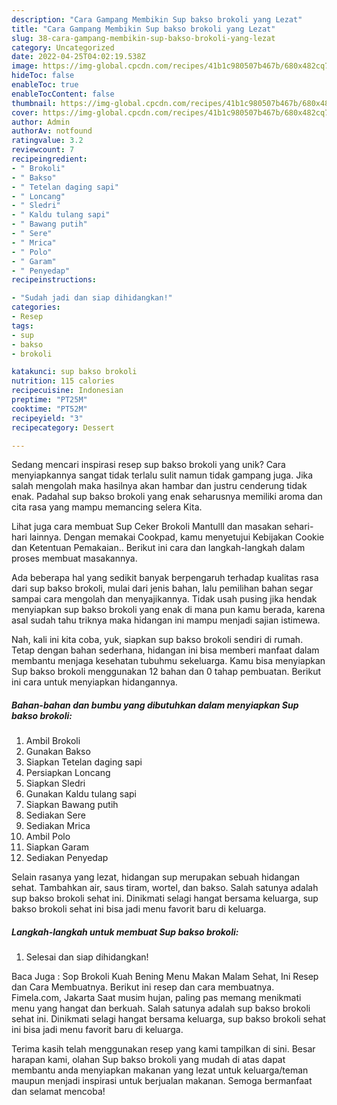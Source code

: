 ```yaml
---
description: "Cara Gampang Membikin Sup bakso brokoli yang Lezat"
title: "Cara Gampang Membikin Sup bakso brokoli yang Lezat"
slug: 38-cara-gampang-membikin-sup-bakso-brokoli-yang-lezat
category: Uncategorized
date: 2022-04-25T04:02:19.538Z
image: https://img-global.cpcdn.com/recipes/41b1c980507b467b/680x482cq70/sup-bakso-brokoli-foto-resep-utama.jpg
hideToc: false
enableToc: true
enableTocContent: false
thumbnail: https://img-global.cpcdn.com/recipes/41b1c980507b467b/680x482cq70/sup-bakso-brokoli-foto-resep-utama.jpg
cover: https://img-global.cpcdn.com/recipes/41b1c980507b467b/680x482cq70/sup-bakso-brokoli-foto-resep-utama.jpg
author: Admin
authorAv: notfound
ratingvalue: 3.2
reviewcount: 7
recipeingredient:
- " Brokoli"
- " Bakso"
- " Tetelan daging sapi"
- " Loncang"
- " Sledri"
- " Kaldu tulang sapi"
- " Bawang putih"
- " Sere"
- " Mrica"
- " Polo"
- " Garam"
- " Penyedap"
recipeinstructions:

- "Sudah jadi dan siap dihidangkan!"
categories:
- Resep
tags:
- sup
- bakso
- brokoli

katakunci: sup bakso brokoli 
nutrition: 115 calories
recipecuisine: Indonesian
preptime: "PT25M"
cooktime: "PT52M"
recipeyield: "3"
recipecategory: Dessert

---
```





Sedang mencari inspirasi resep sup bakso brokoli yang unik? Cara menyiapkannya sangat tidak terlalu sulit namun tidak gampang juga. Jika salah mengolah maka hasilnya akan hambar dan justru cenderung tidak enak. Padahal sup bakso brokoli yang enak seharusnya memiliki aroma dan cita rasa yang mampu memancing selera Kita.





Lihat juga cara membuat Sup Ceker Brokoli Mantulll dan masakan sehari-hari lainnya. Dengan memakai Cookpad, kamu menyetujui Kebijakan Cookie dan Ketentuan Pemakaian.. Berikut ini cara dan langkah-langkah dalam proses membuat masakannya.

Ada beberapa hal yang sedikit banyak berpengaruh terhadap kualitas rasa dari sup bakso brokoli, mulai dari jenis bahan, lalu pemilihan bahan segar sampai cara mengolah dan menyajikannya. Tidak usah pusing jika hendak menyiapkan sup bakso brokoli yang enak di mana pun kamu berada, karena asal sudah tahu triknya maka hidangan ini mampu menjadi sajian istimewa.






Nah, kali ini kita coba, yuk, siapkan sup bakso brokoli sendiri di rumah. Tetap dengan bahan sederhana, hidangan ini bisa memberi manfaat dalam membantu menjaga kesehatan tubuhmu sekeluarga. Kamu bisa menyiapkan Sup bakso brokoli menggunakan 12 bahan dan 0 tahap pembuatan. Berikut ini cara untuk menyiapkan hidangannya.

<!--inarticleads1-->

##### Bahan-bahan dan bumbu yang dibutuhkan dalam menyiapkan Sup bakso brokoli:

1. Ambil  Brokoli
1. Gunakan  Bakso
1. Siapkan  Tetelan daging sapi
1. Persiapkan  Loncang
1. Siapkan  Sledri
1. Gunakan  Kaldu tulang sapi
1. Siapkan  Bawang putih
1. Sediakan  Sere
1. Sediakan  Mrica
1. Ambil  Polo
1. Siapkan  Garam
1. Sediakan  Penyedap


Selain rasanya yang lezat, hidangan sup merupakan sebuah hidangan sehat. Tambahkan air, saus tiram, wortel, dan bakso. Salah satunya adalah sup bakso brokoli sehat ini. Dinikmati selagi hangat bersama keluarga, sup bakso brokoli sehat ini bisa jadi menu favorit baru di keluarga. 

<!--inarticleads2-->

##### Langkah-langkah untuk membuat Sup bakso brokoli:


1. Selesai dan siap dihidangkan!

Baca Juga : Sop Brokoli Kuah Bening Menu Makan Malam Sehat, Ini Resep dan Cara Membuatnya. Berikut ini resep dan cara membuatnya. Fimela.com, Jakarta Saat musim hujan, paling pas memang menikmati menu yang hangat dan berkuah. Salah satunya adalah sup bakso brokoli sehat ini. Dinikmati selagi hangat bersama keluarga, sup bakso brokoli sehat ini bisa jadi menu favorit baru di keluarga. 

Terima kasih telah menggunakan resep yang kami tampilkan di sini. Besar harapan kami, olahan Sup bakso brokoli yang mudah di atas dapat membantu anda menyiapkan makanan yang lezat untuk keluarga/teman maupun menjadi inspirasi untuk berjualan makanan. Semoga bermanfaat dan selamat mencoba!
